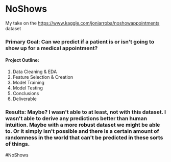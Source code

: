 # NoShows
My take on the https://www.kaggle.com/joniarroba/noshowappointments dataset

### Primary Goal: Can we predict if a patient is or isn't going to show up for a medical appointment?

#### Project Outline:
1. Data Cleaning & EDA
2. Feature Selection & Creation
3. Model Training
4. Model Testing
5. Conclusions
6. Deliverable

### Results: Maybe? I wasn't able to at least, not with this dataset. I wasn't able to derive any predictions better than human intuition. Maybe with a more robust dataset we might be able to. Or it simply isn't possible and there is a certain amount of randomness in the world that can't be predicted in these sorts of things.

#NoShows
